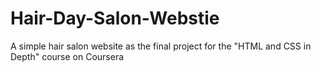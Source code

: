 # Hair-Day-Salon-Webstie
A simple hair salon website as  the final project for the "HTML and CSS in Depth" course on Coursera
